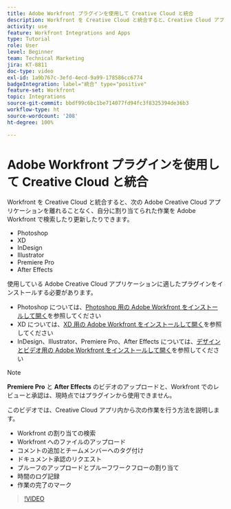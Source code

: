 ```yaml
---
title: Adobe Workfront プラグインを使用して Creative Cloud と統合
description: Workfront を Creative Cloud と統合すると、Creative Cloud アプリケーション（Photoshop、XD、InDesign、Illustrator、Premiere Pro および After Effects）を離れることなく、自分に割り当てられた作業を Workfront で検索したり更新したりできます
activity: use
feature: Workfront Integrations and Apps
type: Tutorial
role: User
level: Beginner
team: Technical Marketing
jira: KT-8811
doc-type: video
exl-id: 1a9b767c-3efd-4ecd-9a99-178586cc6774
badgeIntegration: label="統合" type="positive"
feature-set: Workfront
topic: Integrations
source-git-commit: bbdf99c6bc1be714077fd94fc3f8325394de36b3
workflow-type: ht
source-wordcount: '208'
ht-degree: 100%

---
```


# Adobe Workfront プラグインを使用して Creative Cloud と統合

Workfront を Creative Cloud と統合すると、次の Adobe Creative Cloud アプリケーションを離れることなく、自分に割り当てられた作業を Adobe Workfront で検索したり更新したりできます。

* Photoshop
* XD
* InDesign
* Illustrator
* Premiere Pro
* After Effects

使用している Adobe Creative Cloud アプリケーションに適したプラグインをインストールする必要があります。

* Photoshop については、[Photoshop 用の Adobe Workfront をインストールして開く](https://experienceleague.adobe.com/docs/workfront/using/adobe-workfront-integrations/workfront-for-creative-cloud/install-wf-cc/wf-cc-install-ps.html?lang=ja)を参照してください
* XD については、[XD 用の Adobe Workfront をインストールして開く](https://experienceleague.adobe.com/docs/workfront/using/adobe-workfront-integrations/workfront-for-creative-cloud/install-wf-cc/wf-adobe-xd-install.html?lang=ja)を参照してください
* InDesign、Illustrator、Premiere Pro、After Effects については、[デザインとビデオ用の Adobe Workfront をインストールして開く](https://experienceleague.adobe.com/docs/workfront/using/adobe-workfront-integrations/workfront-for-creative-cloud/install-wf-cc/wf-install-cc.html?lang=ja)を参照してください

>[!NOTE]
>
>**Premiere Pro** と **After Effects** のビデオのアップロードと、Workfront でのレビューと承認は、現時点ではプラグインから使用できません。


このビデオでは、Creative Cloud アプリ内から次の作業を行う方法を説明します。

* Workfront の割り当ての検索
* Workfront へのファイルのアップロード
* コメントの追加とチームメンバーへのタグ付け
* ドキュメント承認のリクエスト
* プルーフのアップロードとプルーフワークフローの割り当て
* 時間のログ記録
* 作業の完了のマーク

>[!VIDEO](https://video.tv.adobe.com/v/3420646/?quality=12&learn=on&enablevpops=1&captions=jpn)
